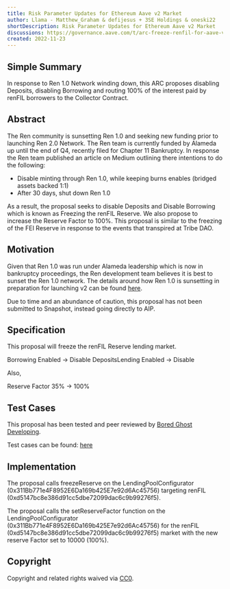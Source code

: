 ```yaml
---
title: Risk Parameter Updates for Ethereum Aave v2 Market
author: Llama - Matthew_Graham & defijesus + 3SE Holdings & oneski22
shortDescription: Risk Parameter Updates for Ethereum Aave v2 Market
discussions: https://governance.aave.com/t/arc-freeze-renfil-for-aave-v2-eth-market/10727
created: 2022-11-23
---
```


## Simple Summary

In response to Ren 1.0 Network winding down, this ARC proposes disabling Deposits, disabling Borrowing and routing 100% of the interest paid by renFIL borrowers to the Collector Contract.

## Abstract

The Ren community is sunsetting Ren 1.0 and seeking new funding prior to launching Ren 2.0 Network. The Ren team is currently funded by Alameda up until the end of Q4, recently filed for Chapter 11 Bankruptcy. In response the Ren team published an article on Medium outlining there intentions to do the following:

- Disable minting through Ren 1.0, while keeping burns enables (bridged assets backed 1:1)
- After 30 days, shut down Ren 1.0

As a result, the proposal seeks to disable Deposits and Disable Borrowing which is known as Freezing the renFIL Reserve. We also propose to increase the Reserve Factor to 100%. This proposal is similar to the freezing of the FEI Reserve in response to the events that transpired at Tribe DAO.


## Motivation

Given that Ren 1.0 was run under Alameda leadership which is now in bankruptcy proceedings, the Ren development team believes it is best to sunset the Ren 1.0 network. The details around how Ren 1.0 is sunsetting in preparation for launching v2 can be found [here](https://medium.com/renproject/moving-on-from-alameda-da62a823ce93).

Due to time and an abundance of caution, this proposal has not been submitted to Snapshot, instead going directly to AIP. 


## Specification

This proposal will freeze the renFIL Reserve lending market. 

Borrowing Enabled → Disable 
DepositsLending Enabled → Disable 

Also,

Reserve Factor 35% → 100%


## Test Cases
This proposal has been tested and peer reviewed by [Bored Ghost Developing](https://twitter.com/bgdlabs).

Test cases can be found: [here](https://github.com/defijesus/aave-v2-freeze-renfil/blob/main/src/test/ValidationRenfilRiskParamUpdate.sol)

## Implementation

The proposal calls freezeReserve on the LendingPoolConfigurator (0x311Bb771e4F8952E6Da169b425E7e92d6Ac45756) targeting renFIL (0xd5147bc8e386d91cc5dbe72099dac6c9b99276f5).

The proposal calls the setReserveFactor function on the LendingPoolConfigurator (0x311Bb771e4F8952E6Da169b425E7e92d6Ac45756) for the renFIL (0xd5147bc8e386d91cc5dbe72099dac6c9b99276f5) market with the new reserve Factor set to 10000 (100%).

## Copyright

Copyright and related rights waived via [CC0](https://creativecommons.org/publicdomain/zero/1.0/).
